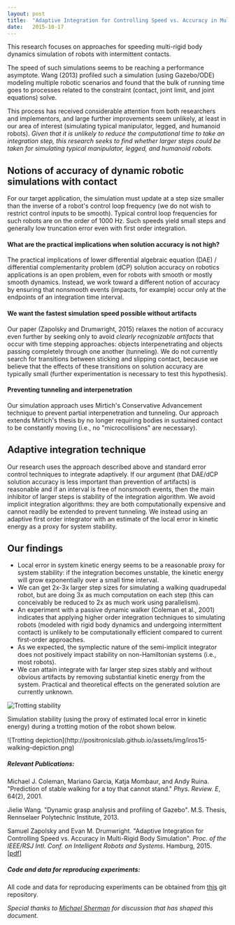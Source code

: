 ```yaml
---
layout: post
title:  "Adaptive Integration for Controlling Speed vs. Accuracy in Multi-Rigid Body Simulation"
date:   2015-10-17
---
```


<p class="intro"><span class="dropcap">T</span>his research focuses on approaches for speeding multi-rigid body dynamics simulation of robots with intermittent contacts.</p>

The speed of such simulations seems to be reaching a performance asymptote. Wang (2013) profiled such
a simulation (using Gazebo/ODE) modeling multiple robotic scenarios and
found that the bulk of running time goes to processes related to the
constraint (contact, joint limit, and joint equations) solve.

This process has received considerable attention from both researchers and implementors, and large further improvements seem unlikely, at least in our area of
interest (simulating typical manipulator, legged, and humanoid robots).
*Given that it is unlikely to reduce the computational time to take an integration step, this research seeks to find whether larger steps could be taken for simulating typical manipulator, legged, and humanoid robots.*

## Notions of accuracy of dynamic robotic simulations with contact

For our target application, the simulation must update at a step size smaller than the inverse of a robot's control loop frequency (we do not wish to restrict control inputs to be smooth).
Typical control loop frequencies for such robots are on the order of 1000 Hz. Such speeds yield small steps and generally low truncation error even with first order integration.


#### What are the practical implications when solution accuracy is not high?

The practical implications of lower differential algebraic equation (DAE) / differential complementarity problem (dCP) solution accuracy on robotics applications is an open problem, even for robots with smooth or mostly smooth dynamics. Instead, we work toward a different notion of accuracy by ensuring that nonsmooth events (impacts, for example) occur only at the endpoints of an integration time interval. 

#### We want the fastest simulation speed possible without artifacts

Our paper (Zapolsky and Drumwright, 2015) relaxes the notion of accuracy even further by seeking only to avoid *clearly recognizable artifacts* that occur with time stepping approaches: objects interpenetrating and objects passing completely through one another (tunneling). We do not currently search for transitions between sticking and slipping contact, because we believe that the effects of these transitions on solution accuracy are typically small (further experimentation is necessary to test this hypothesis).   

#### Preventing tunneling and interpenetration

Our simulation approach uses Mirtich's Conservative Advancement technique to prevent  partial interpenetration and tunneling. Our approach extends Mirtich's thesis by no longer requiring bodies in sustained contact to be constantly moving (i.e., no "microcollisions" are necessary).

## Adaptive integration technique

Our research uses the approach described above and standard error control techniques to integrate adaptively. If our argument (that DAE/dCP solution accuracy is less important than prevention of artifacts) is reasonable and if an interval is free of nonsmooth events, then the main inhibitor of larger steps is stability of the integration algorithm. We avoid implicit integration algorithms: they are both computationally expensive and cannot readily be extended to prevent tunneling. We instead using an adaptive first order integrator with an estimate of the local error in kinetic energy as a proxy for system stability.  

## Our findings

* Local error in system kinetic energy seems to be a reasonable proxy for system stability: if the integration becomes unstable, the kinetic energy will grow exponentially over a small time interval.
* We can get 2x-3x larger step sizes for simulating a walking quadrupedal robot, but are doing 3x as much computation on each step (this can conceivably be reduced to 2x as much work using parallelism). 
* An experiment with a passive dynamic walker (Coleman et al., 2001) indicates that applying higher order integration techniques to simulating robots (modeled with rigid body dynamics and undergoing intermittent contact) is unlikely to be computationally efficient compared to current first-order approaches. 
* As we expected, the symplectic nature of the semi-implicit integrator does not positively impact stability on non-Hamiltonian systems (i.e., most robots).
* We can attain integrate with far larger step sizes stably and without obvious artifacts by removing substantial kinetic energy from the system. Practical and theoretical effects on the generated solution are currently unknown.    

![Trotting stability](http://positronicslab.github.io/assets/img/iros15-walking-stability.png)
<p>Simulation stability (using the proxy of estimated local error in kinetic energy) during a trotting motion of the robot shown below.</p>
![Trotting depiction](http://positronicslab.github.io/assets/img/iros15-walking-depiction.png)


##### Relevant Publications:

Michael J. Coleman, Mariano Garcia, Katja Mombaur, and Andy Ruina. "Prediction of stable walking for a toy that cannot stand." *Phys. Review. E*, 64(2), 2001.

Jielie Wang. "Dynamic grasp analysis and profiling of Gazebo". M.S. Thesis, Rennselaer Polytechnic Institute, 2013.

Samuel Zapolsky and Evan M. Drumwright. "Adaptive Integration for Controlling Speed vs. Accuracy in Multi-Rigid Body Simulation". <i>Proc. of the IEEE/RSJ Intl. Conf. on Intelligent Robots and Systems</i>. Hamburg, 2015. [<a href="http://positronicslab.github.io/assets/pdfs/adaptive-integration-iros-2015.pdf">pdf</a>]

##### Code and data for reproducing experiments:

All code and data for reproducing experiments can be obtained from [this](http://github.com/PositronicsLab) git repository.

*Special thanks to [Michael Sherman](https://simtk.org/home/simbody/) for discussion that has shaped this document.*